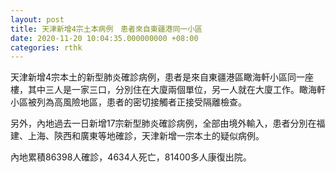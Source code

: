 ```yaml
---
layout: post
title: 天津新增4宗土本病例　患者來自東疆港同一小區
date: 2020-11-20 10:04:35.000000000 +08:00
categories: rthk
---
```


天津新增4宗本土的新型肺炎確診病例，患者是來自東疆港區瞰海軒小區同一座樓，其中三人是一家三口，分別住在大廈兩個單位，另一人就在大廈工作。瞰海軒小區被列為高風險地區，患者的密切接觸者正接受隔離檢查。

另外，內地過去一日新增17宗新型肺炎確診病例，全部由境外輸入，患者分別在福建、上海、陝西和廣東等地確診，天津新增一宗本土的疑似病例。

內地累積86398人確診，4634人死亡，81400多人康復出院。
